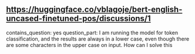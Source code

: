 ## https://huggingface.co/vblagoje/bert-english-uncased-finetuned-pos/discussions/1

contains_question: yes
question_part: I am running the model for token classification, and the results are always in a lower case, even though there are some characters in the upper case on input. How can I solve this